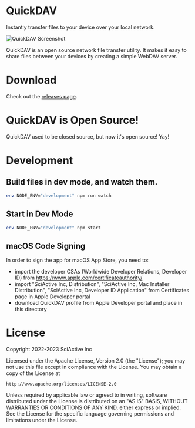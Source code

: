 # QuickDAV

Instantly transfer files to your device over your local network.

![QuickDAV Screenshot](https://sciactive.com/wp-content/uploads/2022/09/quickdav-screen-dash-1024x681.png)

QuickDAV is an open source network file transfer utility. It makes it easy to share files between your devices by creating a simple WebDAV server.

# Download

Check out the [releases page](https://github.com/sciactive/quickdav/releases).

# QuickDAV is Open Source!

QuickDAV used to be closed source, but now it's open source! Yay!

# Development

## Build files in dev mode, and watch them.

```sh
env NODE_ENV="development" npm run watch
```

## Start in Dev Mode

```sh
env NODE_ENV="development" npm start
```

## macOS Code Signing

In order to sign the app for macOS App Store, you need to:

- import the developer CSAs (Worldwide Developer Relations, Developer ID) from https://www.apple.com/certificateauthority/
- import "SciActive Inc, Distribution", "SciActive Inc, Mac Installer Distribution", "SciActive Inc, Developer ID Application" from Certificates page in Apple Developer portal
- download QuickDAV profile from Apple Developer portal and place in this directory

# License

Copyright 2022-2023 SciActive Inc

Licensed under the Apache License, Version 2.0 (the "License");
you may not use this file except in compliance with the License.
You may obtain a copy of the License at

    http://www.apache.org/licenses/LICENSE-2.0

Unless required by applicable law or agreed to in writing, software
distributed under the License is distributed on an "AS IS" BASIS,
WITHOUT WARRANTIES OR CONDITIONS OF ANY KIND, either express or implied.
See the License for the specific language governing permissions and
limitations under the License.
